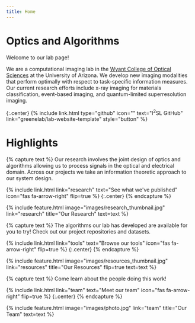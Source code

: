 ```yaml
---
title: Home
---
```


# Optics and Algorithms

Welcome to our lab page!

We are a computational imaging lab in the [Wyant College of Optical Sciences](https://www.optics.arizona.edu/) at the University of Arizona. We develop new imaging modalities that perform optimally with respect to task-specific information measures. Our current research efforts include x-ray imaging for materials classification, event-based imaging, and quantum-limited superresolution imaging.

{:.center}
{%
  include link.html
  type="github"
  icon=""
  text="I<sup>2</sup>SL GitHub"
  link="greenelab/lab-website-template"
  style="button"
%}

# Highlights

{% capture text %}
Our research involves the joint design of optics and algorithms allowing us to process signals in the optical and electrical domain.
Across our projects we take an information theoretic approach to our system design.

{%
  include link.html
  link="research"
  text="See what we've published"
  icon="fas fa-arrow-right"
  flip=true
%}
{:.center}
{% endcapture %}

{%
  include feature.html
  image="images/research_thumbnail.jpg"
  link="research"
  title="Our Research"
  text=text
%}

{% capture text %}
The algorithms our lab has developed are available for you to try! Check out our
project repositories and datasets.

{%
  include link.html
  link="tools"
  text="Browse our tools"
  icon="fas fa-arrow-right"
  flip=true
%}
{:.center}
{% endcapture %}

{%
  include feature.html
  image="images/resources_thumbnail.jpg"
  link="resources"
  title="Our Resources"
  flip=true
  text=text
%}

{% capture text %}
Come learn about the people doing this work!

{%
  include link.html
  link="team"
  text="Meet our team"
  icon="fas fa-arrow-right"
  flip=true
%}
{:.center}
{% endcapture %}

{%
  include feature.html
  image="images/photo.jpg"
  link="team"
  title="Our Team"
  text=text
%}
